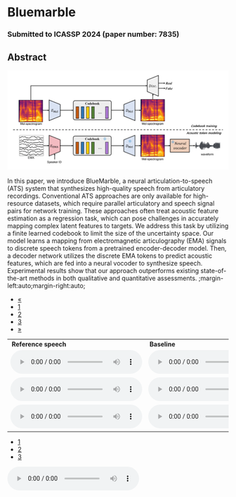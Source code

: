 # Bluemarble

### Submitted to ICASSP 2024 (paper number: 7835)

## Abstract

<img src='architecture.png'>

In this paper, we introduce BlueMarble, a neural articulation-to-speech (ATS) system that synthesizes high-quality speech from articulatory recordings. Conventional ATS approaches are only available for high-resource datasets, which require parallel articulatory and speech signal pairs for network training. These approaches often treat acoustic feature estimation as a regression task, which can pose challenges in accurately mapping complex latent features to targets. We address this task by utilizing a finite learned codebook to limit the size of the uncertainty space.  Our model learns a mapping from electromagnetic articulography (EMA) signals to discrete speech tokens from a pretrained encoder-decoder model. Then, a decoder network utilizes the discrete EMA tokens to predict acoustic features, which are fed into a neural vocoder to synthesize speech. Experimental results show that our approach outperforms existing state-of-the-art methods in both qualitative and quantitative assessments. 
;margin-left:auto;margin-right:auto;
<!-- <audio controls><source src='./demo_sample/F01_B02_S60_R02_N.wav'></audio> -->
<nav aria-label="Page navigation example">
  <ul class="pagination">
    <li class="page-item">
      <a class="page-link" href="#" aria-label="Previous">
        <span aria-hidden="true">&laquo;</span>
      </a>
    </li>
    <li class="page-item"><a class="page-link" href="#">1</a></li>
    <li class="page-item"><a class="page-link" href="#">2</a></li>
    <li class="page-item"><a class="page-link" href="#">3</a></li>
    <li class="page-item">
      <a class="page-link" href="#" aria-label="Next">
        <span aria-hidden="true">&raquo;</span>
      </a>
    </li>
  </ul>
</nav>

<div class="container pt-5 mt-5 shadow p-5 mb-5 bg-white rounded">
	<table style="width: auto; table-layout: fixed; word-wrap: normal;margin-left:auto;margin-right:auto;" borded="1" border-collapse="collapse">
		<tr>
		  <td style="column-width: 600px; padding-left: 10px; padding-right: 10px"><strong>Reference speech</strong></td>
			<td style="column-width: 600px; padding-left: 10px; padding-right: 10px"><strong>Baseline</strong></td>
			<td style="column-width: 600px; padding-left: 10px; padding-right: 10px"><strong>Bluemarble (Ours)</strong></td>
		</tr>
		<tr>
		  <td><audio controls><source src='./demo_sample/F01_B02_S60_R02_N_target.wav'></audio></td>
		  <td><audio controls><source src='./demo_sample/F01_B02_S60_R02_N.wav'></audio></td>
		  <td><audio controls><source src='./demo_sample/F01_B02_S60_R02_N_recon.wav'></audio></td>
		</tr>
		<tr>
		  <td><audio controls><source src='./demo_sample/F01_B04_S54_R01_N_target.wav'></audio></td>
		  <td><audio controls><source src='./demo_sample/F01_B04_S54_R01_N.wav'></audio></td>
		  <td><audio controls><source src='./demo_sample/F01_B04_S54_R01_N_recon.wav'></audio></td>
		</tr>
		<tr>
		  <td><audio controls><source src='./demo_sample/F01_B05_S22_R01_F_target.wav'></audio></td>
		  <td><audio controls><source src='./demo_sample/F01_B05_S22_R01_F.wav'></audio></td>
		  <td><audio controls><source src='./demo_sample/F01_B05_S22_R01_F_recon.wav'></audio></td>
		</tr>
	</table>
 	<ul class="pagination justify-content-center">
  	<li class="page-item"><a class="page-link" href="#">1</a></li>
   	<li class="page-item"><a class="page-link" href="#">2</a></li>
	<li class="page-item"><a class="page-link" href="#">3</a></li>
</div>
<!--
<table style="width: auto; table-layout: fixed; word-wrap: normal;margin-left:auto;margin-right:auto;" borded="1" border-collapse="collapse">
<tr>
  <td style="column-width: 600px; padding-left: 10px; padding-right: 10px"><strong>Reference speech</strong></td>
	<td style="column-width: 600px; padding-left: 10px; padding-right: 10px"><strong>Baseline</strong></td>
	<td style="column-width: 600px; padding-left: 10px; padding-right: 10px"><strong>Bluemarble (Ours)</strong></td>
</tr>
<tr>
  <td><audio controls><source src='./demo_sample/F01_B02_S60_R02_N_target.wav'></audio></td>
  <td><audio controls><source src='./demo_sample/F01_B02_S60_R02_N.wav'></audio></td>
  <td><audio controls><source src='./demo_sample/F01_B02_S60_R02_N_recon.wav'></audio></td>
</tr>
<tr>
  <td><audio controls><source src='./demo_sample/F01_B04_S54_R01_N_target.wav'></audio></td>
  <td><audio controls><source src='./demo_sample/F01_B04_S54_R01_N.wav'></audio></td>
  <td><audio controls><source src='./demo_sample/F01_B04_S54_R01_N_recon.wav'></audio></td>
</tr>
<tr>
  <td><audio controls><source src='./demo_sample/F01_B05_S22_R01_F_target.wav'></audio></td>
  <td><audio controls><source src='./demo_sample/F01_B05_S22_R01_F.wav'></audio></td>
  <td><audio controls><source src='./demo_sample/F01_B05_S22_R01_F_recon.wav'></audio></td>
</tr>
<tr>
  <td><audio controls><source src='./demo_sample/F01_B05_S29_R02_N_target.wav'></audio></td>
  <td><audio controls><source src='./demo_sample/F01_B05_S29_R02_N.wav'></audio></td>
  <td><audio controls><source src='./demo_sample/F01_B05_S29_R02_N_recon.wav'></audio></td>
</tr>
<tr>
  <td><audio controls><source src='./demo_sample/F01_B05_S54_R01_N_target.wav'></audio></td>
  <td><audio controls><source src='./demo_sample/F01_B05_S54_R01_N.wav'></audio></td>
  <td><audio controls><source src='./demo_sample/F01_B05_S54_R01_N_recon.wav'></audio></td>
</tr>
<tr>
  <td><audio controls><source src='./demo_sample/F01_B06_S34_R01_N_target.wav'></audio></td>
  <td><audio controls><source src='./demo_sample/F01_B06_S34_R01_N.wav'></audio></td>
  <td><audio controls><source src='./demo_sample/F01_B06_S34_R01_N_recon.wav'></audio></td>
</tr>
<tr>
  <td><audio controls><source src='./demo_sample/F02_B02_S13_R02_N_target.wav'></audio></td>
  <td><audio controls><source src='./demo_sample/F02_B02_S13_R02_N.wav'></audio></td>
  <td><audio controls><source src='./demo_sample/F02_B02_S13_R02_N_recon.wav'></audio></td>
</tr>
<tr>
  <td><audio controls><source src='./demo_sample/F02_B02_S24_R01_F_target.wav'></audio></td>
  <td><audio controls><source src='./demo_sample/F02_B02_S24_R01_F.wav'></audio></td>
  <td><audio controls><source src='./demo_sample/F02_B02_S24_R01_F_recon.wav'></audio></td>
</tr>
<tr>
  <td><audio controls><source src='./demo_sample/F02_B04_S48_R01_N_target.wav'></audio></td>
  <td><audio controls><source src='./demo_sample/F02_B04_S48_R01_N.wav'></audio></td>
  <td><audio controls><source src='./demo_sample/F02_B04_S48_R01_N_recon.wav'></audio></td>
</tr>
<tr>
  <td><audio controls><source src='./demo_sample/F02_B05_S49_R01_N_target.wav'></audio></td>
  <td><audio controls><source src='./demo_sample/F02_B05_S49_R01_N.wav'></audio></td>
  <td><audio controls><source src='./demo_sample/F02_B05_S49_R01_N_recon.wav'></audio></td>
</tr>
<tr>
  <td><audio controls><source src='./demo_sample/F02_B06_S17_R01_F_target.wav'></audio></td>
  <td><audio controls><source src='./demo_sample/F02_B06_S17_R01_F.wav'></audio></td>
  <td><audio controls><source src='./demo_sample/F02_B06_S17_R01_F_recon.wav'></audio></td>
</tr>
<tr>
  <td><audio controls><source src='./demo_sample/F02_B06_S26_R01_F_target.wav'></audio></td>
  <td><audio controls><source src='./demo_sample/F02_B06_S26_R01_F.wav'></audio></td>
  <td><audio controls><source src='./demo_sample/F02_B06_S26_R01_F_recon.wav'></audio></td>
</tr>
<tr>
  <td><audio controls><source src='./demo_sample/F03_B01_S10_R02_N_target.wav'></audio></td>
  <td><audio controls><source src='./demo_sample/F03_B01_S10_R02_N.wav'></audio></td>
  <td><audio controls><source src='./demo_sample/F03_B01_S10_R02_N_recon.wav'></audio></td>
</tr>
<tr>
  <td><audio controls><source src='./demo_sample/F03_B02_S02_R01_N_target.wav'></audio></td>
  <td><audio controls><source src='./demo_sample/F03_B02_S02_R01_N.wav'></audio></td>
  <td><audio controls><source src='./demo_sample/F03_B02_S02_R01_N_recon.wav'></audio></td>
</tr>
<tr>
  <td><audio controls><source src='./demo_sample/F03_B02_S35_R01_F_target.wav'></audio></td>
  <td><audio controls><source src='./demo_sample/F03_B02_S35_R01_F.wav'></audio></td>
  <td><audio controls><source src='./demo_sample/F03_B02_S35_R01_F_recon.wav'></audio></td>
</tr>
<tr>
  <td><audio controls><source src='./demo_sample/F04_B01_S26_R01_F_target.wav'></audio></td>
  <td><audio controls><source src='./demo_sample/F04_B01_S26_R01_F.wav'></audio></td>
  <td><audio controls><source src='./demo_sample/F04_B01_S26_R01_F_recon.wav'></audio></td>
</tr>
<tr>
  <td><audio controls><source src='./demo_sample/F04_B02_S14_R01_F_target.wav'></audio></td>
  <td><audio controls><source src='./demo_sample/F04_B02_S14_R01_F.wav'></audio></td>
  <td><audio controls><source src='./demo_sample/F04_B02_S14_R01_F_recon.wav'></audio></td>
</tr>
<tr>
  <td><audio controls><source src='./demo_sample/F04_B05_S12_R01_F_target.wav'></audio></td>
  <td><audio controls><source src='./demo_sample/F04_B05_S12_R01_F.wav'></audio></td>
  <td><audio controls><source src='./demo_sample/F04_B05_S12_R01_F_recon.wav'></audio></td>
</tr>
<tr>
  <td><audio controls><source src='./demo_sample/F04_B05_S15_R01_F_target.wav'></audio></td>
  <td><audio controls><source src='./demo_sample/F04_B05_S15_R01_F.wav'></audio></td>
  <td><audio controls><source src='./demo_sample/F04_B05_S15_R01_F_recon.wav'></audio></td>
</tr>
<tr>
  <td><audio controls><source src='./demo_sample/F04_B06_S13_R01_N_target.wav'></audio></td>
  <td><audio controls><source src='./demo_sample/F04_B06_S13_R01_N.wav'></audio></td>
  <td><audio controls><source src='./demo_sample/F04_B06_S13_R01_N_recon.wav'></audio></td>
</tr>
<tr>
  <td><audio controls><source src='./demo_sample/F04_B07_S60_R01_N_target.wav'></audio></td>
  <td><audio controls><source src='./demo_sample/F04_B07_S60_R01_N.wav'></audio></td>
  <td><audio controls><source src='./demo_sample/F04_B07_S60_R01_N_recon.wav'></audio></td>
</tr>
<tr>
  <td><audio controls><source src='./demo_sample/M01_B01_S43_R01_N_target.wav'></audio></td>
  <td><audio controls><source src='./demo_sample/M01_B01_S43_R01_N.wav'></audio></td>
  <td><audio controls><source src='./demo_sample/M01_B01_S43_R01_N_recon.wav'></audio></td>
</tr>
<tr>
  <td><audio controls><source src='./demo_sample/M01_B02_S51_R01_F_target.wav'></audio></td>
  <td><audio controls><source src='./demo_sample/M01_B02_S51_R01_F.wav'></audio></td>
  <td><audio controls><source src='./demo_sample/M01_B02_S51_R01_F_recon.wav'></audio></td>
</tr>
<tr>
  <td><audio controls><source src='./demo_sample/M01_B05_S08_R01_N_target.wav'></audio></td>
  <td><audio controls><source src='./demo_sample/M01_B05_S08_R01_N.wav'></audio></td>
  <td><audio controls><source src='./demo_sample/M01_B05_S08_R01_N_recon.wav'></audio></td>
</tr>
<tr>
  <td><audio controls><source src='./demo_sample/M01_B05_S09_R01_N_target.wav'></audio></td>
  <td><audio controls><source src='./demo_sample/M01_B05_S09_R01_N.wav'></audio></td>
  <td><audio controls><source src='./demo_sample/M01_B05_S09_R01_N_recon.wav'></audio></td>
</tr>
<tr>
  <td><audio controls><source src='./demo_sample/M02_B01_S44_R02_N_target.wav'></audio></td>
  <td><audio controls><source src='./demo_sample/M02_B01_S44_R02_N.wav'></audio></td>
  <td><audio controls><source src='./demo_sample/M02_B01_S44_R02_N_recon.wav'></audio></td>
</tr>
<tr>
  <td><audio controls><source src='./demo_sample/M02_B01_S51_R01_N_target.wav'></audio></td>
  <td><audio controls><source src='./demo_sample/M02_B01_S51_R01_N.wav'></audio></td>
  <td><audio controls><source src='./demo_sample/M02_B01_S51_R01_N_recon.wav'></audio></td>
</tr>
<tr>
  <td><audio controls><source src='./demo_sample/M02_B01_S52_R02_N_target.wav'></audio></td>
  <td><audio controls><source src='./demo_sample/M02_B01_S52_R02_N.wav'></audio></td>
  <td><audio controls><source src='./demo_sample/M02_B01_S52_R02_N_recon.wav'></audio></td>
</tr>
<tr>
  <td><audio controls><source src='./demo_sample/M02_B02_S51_R02_N_target.wav'></audio></td>
  <td><audio controls><source src='./demo_sample/M02_B02_S51_R02_N.wav'></audio></td>
  <td><audio controls><source src='./demo_sample/M02_B02_S51_R02_N_recon.wav'></audio></td>
</tr>
<tr>
  <td><audio controls><source src='./demo_sample/M02_B05_S02_R01_N_target.wav'></audio></td>
  <td><audio controls><source src='./demo_sample/M02_B05_S02_R01_N.wav'></audio></td>
  <td><audio controls><source src='./demo_sample/M02_B05_S02_R01_N_recon.wav'></audio></td>
</tr>
<tr>
  <td><audio controls><source src='./demo_sample/M02_B05_S37_R01_N_target.wav'></audio></td>
  <td><audio controls><source src='./demo_sample/M02_B05_S37_R01_N.wav'></audio></td>
  <td><audio controls><source src='./demo_sample/M02_B05_S37_R01_N_recon.wav'></audio></td>
</tr>
<tr>
  <td><audio controls><source src='./demo_sample/M03_B01_S16_R02_N_target.wav'></audio></td>
  <td><audio controls><source src='./demo_sample/M03_B01_S16_R02_N.wav'></audio></td>
  <td><audio controls><source src='./demo_sample/M03_B01_S16_R02_N_recon.wav'></audio></td>
</tr>
<tr>
  <td><audio controls><source src='./demo_sample/M03_B03_S24_R01_F_target.wav'></audio></td>
  <td><audio controls><source src='./demo_sample/M03_B03_S24_R01_F.wav'></audio></td>
  <td><audio controls><source src='./demo_sample/M03_B03_S24_R01_F_recon.wav'></audio></td>
</tr>
<tr>
  <td><audio controls><source src='./demo_sample/M03_B03_S38_R01_N_target.wav'></audio></td>
  <td><audio controls><source src='./demo_sample/M03_B03_S38_R01_N.wav'></audio></td>
  <td><audio controls><source src='./demo_sample/M03_B03_S38_R01_N_recon.wav'></audio></td>
</tr>
<tr>
  <td><audio controls><source src='./demo_sample/M03_B04_S57_R01_N_target.wav'></audio></td>
  <td><audio controls><source src='./demo_sample/M03_B04_S57_R01_N.wav'></audio></td>
  <td><audio controls><source src='./demo_sample/M03_B04_S57_R01_N_recon.wav'></audio></td>
</tr>
<tr>
  <td><audio controls><source src='./demo_sample/M04_B01_S53_R01_N_target.wav'></audio></td>
  <td><audio controls><source src='./demo_sample/M04_B01_S53_R01_N.wav'></audio></td>
  <td><audio controls><source src='./demo_sample/M04_B01_S53_R01_N_recon.wav'></audio></td>
</tr>
<tr>
  <td><audio controls><source src='./demo_sample/M04_B05_S06_R01_N_target.wav'></audio></td>
  <td><audio controls><source src='./demo_sample/M04_B05_S06_R01_N.wav'></audio></td>
  <td><audio controls><source src='./demo_sample/M04_B05_S06_R01_N_recon.wav'></audio></td>
</tr>
<tr>
  <td><audio controls><source src='./demo_sample/M04_B05_S39_R01_N_target.wav'></audio></td>
  <td><audio controls><source src='./demo_sample/M04_B05_S39_R01_N.wav'></audio></td>
-->
  <td><audio controls><source src='./demo_sample/M04_B05_S39_R01_N_recon.wav'></audio></td>
</tr>

